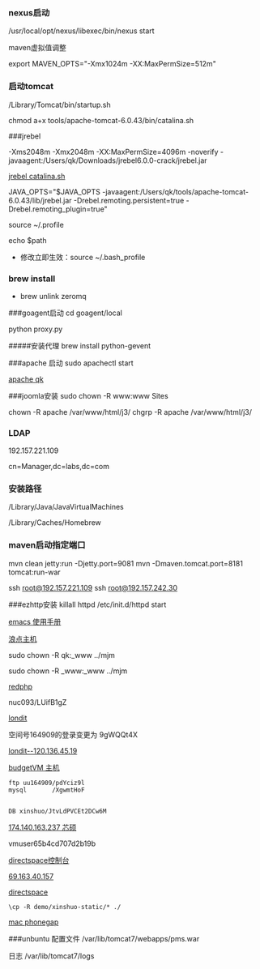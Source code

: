 ### nexus启动
/usr/local/opt/nexus/libexec/bin/nexus start

maven虚拟值调整 

export MAVEN_OPTS="-Xmx1024m -XX:MaxPermSize=512m" 

### 启动tomcat

/Library/Tomcat/bin/startup.sh

chmod a+x tools/apache-tomcat-6.0.43/bin/catalina.sh

###jrebel

-Xms2048m
-Xmx2048m
-XX:MaxPermSize=4096m
-noverify
-javaagent:/Users/qk/Downloads/jrebel6.0.0-crack/jrebel.jar

[jrebel catalina.sh](http://chessman-126-com.iteye.com/blog/2163514)

JAVA_OPTS="$JAVA_OPTS -javaagent:/Users/qk/tools/apache-tomcat-6.0.43/lib/jrebel.jar -Drebel.remoting.persistent=true -Drebel.remoting_plugin=true"



source ~/.profile

echo $path

*	修改立即生效：source ~/.bash_profile

### brew install

*	brew unlink zeromq


###goagent启动
cd goagent/local 

python proxy.py


#####安装代理
brew install python-gevent

###apache 启动
sudo apachectl start

[apache qk](http://127.0.0.1/~qk/)

###joomla安装
sudo chown -R www:www Sites

chown -R apache /var/www/html/j3/
chgrp -R apache /var/www/html/j3/


### LDAP
192.157.221.109

cn=Manager,dc=labs,dc=com

### 安装路径

/Library/Java/JavaVirtualMachines

/Library/Caches/Homebrew


### maven启动指定端口
mvn clean jetty:run -Djetty.port=9081 
mvn -Dmaven.tomcat.port=8181 tomcat:run-war


ssh root@192.157.221.109
ssh root@192.157.242.30

###ezhttp安装
killall httpd /etc/init.d/httpd start
[emacs 使用手册](http://scc.ustc.edu.cn/zlsc/czxt/200910/W020100308601210472906.pdf)[浪点主机](http://cp.londit.com/)

sudo chown -R qk:_www ../mjm

sudo chown -R _www:_www ../mjm

[redphp](http://v3.redphp.cn/)

nuc093/LUifB1gZ


[londit](http://cp.londit.com)
空间号164909的登录变更为 9gWQQt4X

[londit--120.136.45.19](http://120.136.45.19)


[budgetVM 主机](http://23.88.238.141)

	ftp uu164909/pdYciz9l
	mysql		/XgwmtHoF
	

	DB xinshuo/JtvLdPVCEt2DCw6M
	
[174.140.163.237 芯硕](http://174.140.163.237)


vmuser65b4cd707d2b19b

[directspace控制台](https://vps.directspace.net/login.php)

[69.163.40.157](69.163.40.157)

[directspace](https://eportal.directspace.net/clientarea.php)

	\cp -R demo/xinshuo-static/* ./
[mac phonegap](http://www.cnblogs.com/lee0oo0/articles/2652528.html)

###unbuntu 
配置文件  /var/lib/tomcat7/webapps/pms.war

日志		/var/lib/tomcat7/logs	
